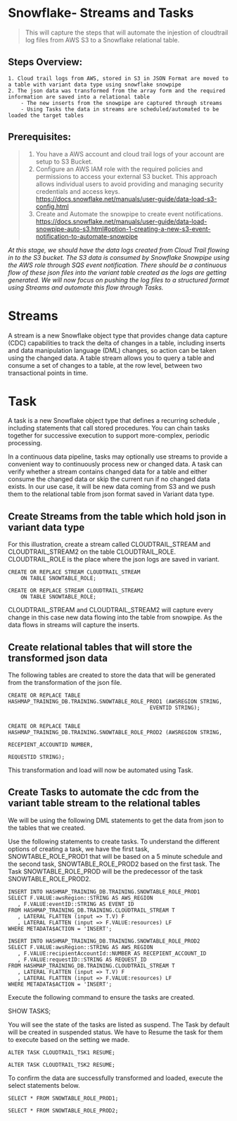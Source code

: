 # Snowflake- Streams and Tasks
>This will capture the steps that will automate the injestion of cloudtrail log files from AWS S3 to a Snowflake relational table.


## Steps Overview:
    1. Cloud trail logs from AWS, stored in S3 in JSON Format are moved to a table with variant data type using snowflake snowpipe
    2. The json data was transformed from the array form and the required information are saved into a relational table
        - The new inserts from the snowpipe are captured through streams
        - Using Tasks the data in streams are scheduled/automated to be loaded the target tables


## Prerequisites:
>1. You have a AWS account and cloud trail logs of your account are setup to S3 Bucket.
>2. Configure an AWS IAM role with the required policies and permissions to access your external S3 bucket. This approach allows individual users to avoid providing and managing security credentials and access keys.
https://docs.snowflake.net/manuals/user-guide/data-load-s3-config.html
>3. Create and Automate the snowpipe to create event notifications.
https://docs.snowflake.net/manuals/user-guide/data-load-snowpipe-auto-s3.html#option-1-creating-a-new-s3-event-notification-to-automate-snowpipe

*At this stage, we should have the data logs created from Cloud Trail flowing in to the S3 bucket. The S3 data is consumed by Snowflake Snowpipe using the AWS role through SQS event notification. There should be a continuous flow of these json files into the variant table created as the logs are getting generated. We will now focus on pushing the log files to a structured format using Streams and automate this flow through Tasks.*


# Streams
A stream is a new Snowflake object type that provides change data capture (CDC) capabilities to track the delta of changes in a table, including inserts and data manipulation language (DML) changes, so action can be taken using the changed data. A table stream allows you to query a table and consume a set of changes to a table, at the row level, between two transactional points in time.


# Task
A task is a new Snowflake object type that defines a recurring schedule , including statements that call stored procedures. You can chain tasks together for successive execution to support more-complex, periodic processing.

In a continuous data pipeline, tasks may optionally use streams to provide a convenient way to continuously process new or changed data. A task can verify whether a stream contains changed data for a table and either consume the changed data or skip the current run if no changed data exists. In our use case, it will be new data coming from S3 and we push them to the relational table from json format saved in Variant data type.


## Create Streams from the table which hold json in variant data type
For this illustration, create a stream called CLOUDTRAIL_STREAM and CLOUDTRAIL_STREAM2 on the table CLOUDTRAIL_ROLE. CLOUDTRAIL_ROLE is the place where the json logs are saved in variant.

```
CREATE OR REPLACE STREAM CLOUDTRAIL_STREAM
    ON TABLE SNOWTABLE_ROLE;

CREATE OR REPLACE STREAM CLOUDTRAIL_STREAM2
    ON TABLE SNOWTABLE_ROLE;

```

CLOUDTRAIL_STREAM and CLOUDTRAIL_STREAM2 will capture every change in this case new data flowing into the table from snowpipe. As the data flows in streams will capture the inserts. 


## Create relational tables that will store the transformed json data
The following tables are created to store the data that will be generated from the transformation of the json file. 

```
CREATE OR REPLACE TABLE HASHMAP_TRAINING_DB.TRAINING.SNOWTABLE_ROLE_PROD1 (AWSREGION STRING,
                                             EVENTID STRING);


CREATE OR REPLACE TABLE HASHMAP_TRAINING_DB.TRAINING.SNOWTABLE_ROLE_PROD2 (AWSREGION STRING,
                                                                           RECEPIENT_ACCOUNTID NUMBER,
                                                                           REQUESTID STRING);

```

This transformation and load will now be automated using Task.


## Create Tasks to automate the cdc from the variant table stream to the relational tables
We will be using the following DML statements to get the data from json to the tables that we created.

Use the following statements to create tasks. To understand the different options of creating a task, we have the first task, SNOWTABLE_ROLE_PROD1 that will be based on a 5 minute schedule and the second task, SNOWTABLE_ROLE_PROD2 based on the first task. The Task SNOWTABLE_ROLE_PROD will be the predecessor of the task SNOWTABLE_ROLE_PROD2.

```
INSERT INTO HASHMAP_TRAINING_DB.TRAINING.SNOWTABLE_ROLE_PROD1
SELECT F.VALUE:awsRegion::STRING AS AWS_REGION
   , F.VALUE:eventID::STRING AS EVENT_ID 
FROM HASHMAP_TRAINING_DB.TRAINING.CLOUDTRAIL_STREAM T
   , LATERAL FLATTEN (input => T.V) F
   , LATERAL FLATTEN (input => F.VALUE:resources) LF
WHERE METADATA$ACTION = 'INSERT';

INSERT INTO HASHMAP_TRAINING_DB.TRAINING.SNOWTABLE_ROLE_PROD2
SELECT F.VALUE:awsRegion::STRING AS AWS_REGION
   , F.VALUE:recipientAccountId::NUMBER AS RECEPIENT_ACCOUNT_ID
   , F.VALUE:requestID::STRING AS REQUEST_ID
FROM HASHMAP_TRAINING_DB.TRAINING.CLOUDTRAIL_STREAM T
   , LATERAL FLATTEN (input => T.V) F
   , LATERAL FLATTEN (input => F.VALUE:resources) LF
WHERE METADATA$ACTION = 'INSERT';

```

Execute the following command to ensure the tasks are created. 

SHOW TASKS;


You will see the state of the tasks are listed as suspend. The Task by default will be created in suspended status. We have to Resume the task for them to execute based on the setting we made.


```
ALTER TASK CLOUDTRAIL_TSK1 RESUME;

ALTER TASK CLOUDTRAIL_TSK2 RESUME;

```

To confirm the data are successfully transformed and loaded, execute the select statements below.

```
SELECT * FROM SNOWTABLE_ROLE_PROD1;

SELECT * FROM SNOWTABLE_ROLE_PROD2;

```
